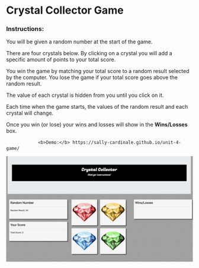 
<h1>Crystal Collector Game</h1>
<h3>Instructions:</h3>
                <p>You will be given a random number at the start of the game.</p>
                <p>
                    There are four crystals below. By clicking on a crystal you will add a specific
                    amount of points to your total score.
                </p>
                <p>
                    You win the game by matching your total score to a random result selected by 
                    the computer. You lose the game if your total score goes above the random result.
                </p>
                <p>The value of each crystal is hidden from you until you click on it.</p>
                <p>
                    Each time when the game starts, the values of the random result and each crystal
                    will change.
                </p>
                <p>
                    Once you win (or lose) your wins and losses will show in the <b>Wins/Losses</b> box.
                </p>
                
                <b>Demo:</b> https://sally-cardinale.github.io/unit-4-game/
                
<img src="/Assets/images/CrystalGameScreenshot.png" width="850">
